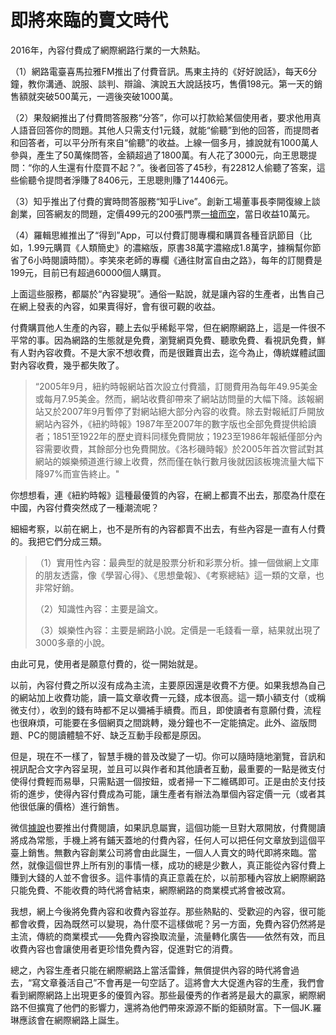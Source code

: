 # 即將來臨的賣文時代


2016年，內容付費成了網際網路行業的一大熱點。

（1）網路電臺喜馬拉雅FM推出了付費音訊。馬東主持的《好好說話》，每天6分鐘，教你溝通、說服、談判、辯論、演說五大說話技巧，售價198元。第一天的銷售額就突破500萬元，一週後突破1000萬。

（2）果殼網推出了付費問答服務“分答”，你可以打款給某個使用者，要求他用真人語音回答你的問題。其他人只需支付1元錢，就能“偷聽”到他的回答，而提問者和回答者，可以平分所有來自“偷聽”的收益。上線一個多月，據說就有1000萬人參與，產生了50萬條問答，金額超過了1800萬。有人花了3000元，向王思聰提問：“你的人生還有什麼買不起？”。後者回答了45秒，有22812人偷聽了答案，這些偷聽令提問者淨賺了8406元，王思聰則賺了14406元。

（3）知乎推出了付費的實時問答服務“知乎Live”。創新工場董事長李開復線上談創業，回答網友的問題，定價499元的200張門票[一搶而空](http://tech.sina.com.cn/i/2016-06-03/doc-ifxsvenx3190443.shtml)，當日收益10萬元。

（4）羅輯思維推出了“得到”App，可以付費訂閱專欄和購買各種音訊節目（比如，1.99元購買《人類簡史》的濃縮版，原書38萬字濃縮成1.8萬字，據稱幫你節省了6小時閱讀時間）。李笑來老師的專欄《通往財富自由之路》，每年的訂閱費是199元，目前已有超過60000個人購買。

上面這些服務，都屬於“內容變現”。通俗一點說，就是讓內容的生產者，出售自己在網上發表的內容，如果賣得好，會有很可觀的收益。

付費購買他人生產的內容，聽上去似乎稀鬆平常，但在網際網路上，這是一件很不平常的事。因為網路的生態就是免費，瀏覽網頁免費、聽歌免費、看視訊免費，鮮有人對內容收費。不是大家不想收費，而是很難賣出去，迄今為止，傳統媒體試圖對內容收費，幾乎都失敗了。

> “2005年9月，紐約時報網站首次設立付費牆，訂閱費用為每年49.95美金或每月7.95美金。然而，網站收費卻帶來了網站訪問量的大幅下降。該報網站又於2007年9月暫停了對網站絕大部分內容的收費。除去對報紙訂戶開放網站內容外，《紐約時報》1987年至2007年的數字版也全部免費提供給讀者；1851至1922年的歷史資料同樣免費開放；1923至1986年報紙僅部分內容需要收費，其餘部分也免費開放。《洛杉磯時報》於2005年首次嘗試對其網站的娛樂頻道進行線上收費，然而僅在執行數月後就因該板塊流量大幅下降97%而宣告終止。"

你想想看，連《紐約時報》這種最優質的內容，在網上都賣不出去，那麼為什麼在中國，內容付費突然成了一種潮流呢？

細細考察，以前在網上，也不是所有的內容都賣不出去，有些內容是一直有人付費的。我把它們分成三類。

> （1）實用性內容：最典型的就是股票分析和彩票分析。據一個做網上文庫的朋友透露，像《學習心得》、《思想彙報》、《考察總結》這一類的文章，也非常好銷。
>
> （2）知識性內容：主要是論文。
>
> （3）娛樂性內容：主要是網路小說。定價是一毛錢看一章，結果就出現了3000多章的小說。

由此可見，使用者是願意付費的，從一開始就是。

以前，內容付費之所以沒有成為主流，主要原因還是收費不方便。如果我想為自己的網站加上收費功能，讀一篇文章收費一元錢，成本很高。這一類小額支付（或稱微支付），收到的錢有時都不足以彌補手續費。而且，即使讀者有意願付費，流程也很麻煩，可能要在多個網頁之間跳轉，幾分鐘也不一定能搞定。此外、盜版問題、PC的閱讀體驗不好、缺乏互動手段都是原因。

但是，現在不一樣了，智慧手機的普及改變了一切。你可以隨時隨地瀏覽，音訊和視訊配合文字內容呈現，並且可以與作者和其他讀者互動，最重要的一點是微支付使得付費輕而易舉，只需點選一個按鈕，或者掃一下二維碼即可。正是由於支付技術的進步，使得內容付費成為可能，讓生產者有辦法為單個內容定價一元（或者其他很低廉的價格）進行銷售。

微信[據說](https://zhuanlan.zhihu.com/p/21925195?refer=sanjieke)也要推出付費閱讀，如果訊息屬實，這個功能一旦對大眾開放，付費閱讀將成為常態，手機上將有鋪天蓋地的付費內容，任何人可以把任何文章放到這個平臺上銷售。無數內容創業公司將會由此誕生，一個人人賣文的時代即將來臨。當然，就像這個世界上所有別的事情一樣，成功的總是少數人，真正能從內容付費上賺到大錢的人並不會很多。這件事情的真正意義在於，以前那種內容放上網際網路只能免費、不能收費的時代將會結束，網際網路的商業模式將會被改寫。

我想，網上今後將免費內容和收費內容並存。那些熱點的、受歡迎的內容，很可能都會收費，因為既然可以變現，為什麼不這樣做呢？另一方面，免費內容仍然將是主流，傳統的商業模式——免費內容換取流量，流量轉化廣告——依然有效，而且收費內容也會讓使用者更珍惜免費內容，促進對它的消費。

總之，內容生產者只能在網際網路上當活雷鋒，無償提供內容的時代將會過去，“寫文章養活自己”不會再是一句空話了。這將會大大促進內容的生產，我們會看到網際網路上出現更多的優質內容。那些最優秀的作者將是最大的贏家，網際網路不但擴寬了他們的影響力，還將為他們帶來源源不斷的鉅額財富。下一個JK.羅琳應該會在網際網路上誕生。
